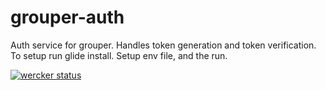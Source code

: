 # grouper-auth
Auth service for grouper. Handles token generation and token verification.
To setup run glide install. Setup env file, and the run.

[![wercker status](https://app.wercker.com/status/0c3a411420be02dd0c239be9416b6cc5/s/master "wercker status")](https://app.wercker.com/project/byKey/0c3a411420be02dd0c239be9416b6cc5)
